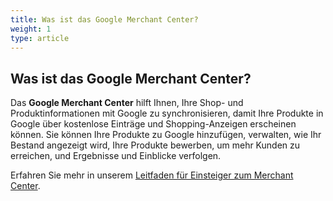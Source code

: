 ```yaml
---
title: Was ist das Google Merchant Center? 
weight: 1
type: article
---
```


## Was ist das Google Merchant Center? 

Das **Google Merchant Center** hilft Ihnen, Ihre Shop- und Produktinformationen mit Google zu synchronisieren, damit Ihre Produkte in Google über kostenlose Einträge und Shopping-Anzeigen erscheinen können. Sie können Ihre Produkte zu Google hinzufügen, verwalten, wie Ihr Bestand angezeigt wird, Ihre Produkte bewerben, um mehr Kunden zu erreichen, und Ergebnisse und Einblicke verfolgen.

Erfahren Sie mehr in unserem [Leitfaden für Einsteiger zum Merchant Center](https://support.google.com/merchants/answer/188924?ref_topic=3163841&hl=de).
